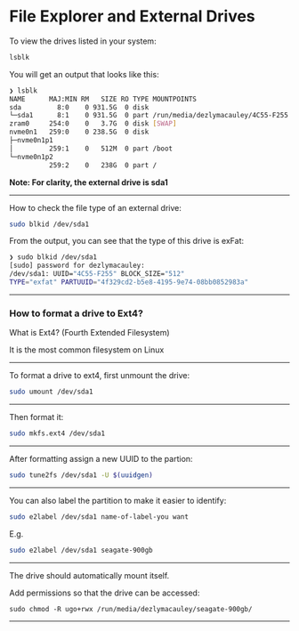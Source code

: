 # File Explorer and External Drives

To view the drives listed in your system:
```bash
lsblk
```

You will get an output that looks like this:

```bash
❯ lsblk
NAME      MAJ:MIN RM   SIZE RO TYPE MOUNTPOINTS
sda         8:0    0 931.5G  0 disk
└─sda1      8:1    0 931.5G  0 part /run/media/dezlymacauley/4C55-F255
zram0     254:0    0   3.7G  0 disk [SWAP]
nvme0n1   259:0    0 238.5G  0 disk
├─nvme0n1p1
│         259:1    0   512M  0 part /boot
└─nvme0n1p2
          259:2    0   238G  0 part /
```

**Note: For clarity, the external drive is sda1**

---

How to check the file type of an external drive:

```bash
sudo blkid /dev/sda1
```

From the output, you can see that the type of this drive is exFat:

```bash
❯ sudo blkid /dev/sda1
[sudo] password for dezlymacauley:
/dev/sda1: UUID="4C55-F255" BLOCK_SIZE="512" 
TYPE="exfat" PARTUUID="4f329cd2-b5e8-4195-9e74-08bb0852983a"
```

---

### How to format a drive to Ext4?

What is Ext4? (Fourth Extended Filesystem)

It is the most common filesystem on Linux

---

To format a drive to ext4, first unmount the drive:
```bash
sudo umount /dev/sda1
```

---

Then format it:
```bash
sudo mkfs.ext4 /dev/sda1
```

---

After formatting assign a new UUID to the partion:

```bash
sudo tune2fs /dev/sda1 -U $(uuidgen)
```

---

You can also label the partition to make it easier to identify:

```bash
sudo e2label /dev/sda1 name-of-label-you want
```

E.g.
```bash
sudo e2label /dev/sda1 seagate-900gb
```
---

The drive should automatically mount itself.

Add permissions so that the drive can be accessed:

```
sudo chmod -R ugo+rwx /run/media/dezlymacauley/seagate-900gb/
```

---

